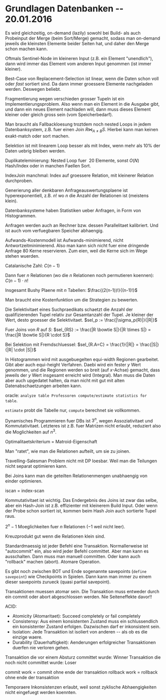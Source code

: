 # Grundlagen Datenbanken -- 20.01.2016

Es wird gleichzeitig, on-demand (lazily) sowohl bei Build- als auch Probeinput
der Merge (beim Sort/Merge) gemacht, sodass man on-demand jeweils die kleinsten
Elemente beider Seiten hat, und daher den Merge schon machen kann.

Oftmals Sentinel-Node im kleineren Input (z.B. ein Element "unendlich"), dann
wird immer das Element vom anderen Input genommen (ist immer kleiner).

Best-Case von Replacement-Selection ist linear, wenn die Daten schon voll oder
*fast* sortiert sind. Da dann immer groessere Elemente nachgeladen
werden. Deswegen beliebt.

Fragmentierung wegen verschieden grosser Tupeln ist ein
Implementierungsproblem. Also wenn man ein Element in die Ausgabe gibt, und dann
ein neues Element nachladen will, dann muss dieses Element kleiner oder gleich
gross sein (vom Speicherbedarf).

Man braucht als Fallbackloesung troztdem noch nested Loops in jedem
Datenbanksystem, z.B. fuer einen Join $R \bowtie_{A\neq B} S$. Hierbei kann man
keinen exakt-match oder sort machen.

Selektion ist mit linearem Loop besser als mit Index, wenn mehr als $10\%$ der
Daten uebrig bleiben werden.

Duplikateleminierung: Nested Loop fuer $~20$ Elemente, sonst $O(N)$ Hash/Index
oder in manchen Faellen Sort.

IndexJoin manchmal: Index auf groessere Relation, mit kleinerer Relation
durchproben.

Generierung aller denkbaren Anfrageauswertungsplaene ist hyperexponentiell,
z.B. $n!$ wo $n$ die Anzahl der Relationen ist (meistens klein).

Datenbanksysteme haben Statistiken ueber Anfragen, in Form von Histogrammen.

Anfragen werden auch an Rechner bzw. dessen Parallelitaet kalibriert. Und ist
auch vom verfuegbaren Speicher abhaengig.

Aufwands-Kostenmodell ist Aufwands-minimierend, nicht
Antwortzeitminimierend. Also man kann sich nicht fuer eine dringende Anfrage 80
Kerne reservieren. Zum eien, weil die Kerne sich im Wege stehen wuerden.

Catalanische Zahl: $C(n - 1)$

Dann fuer $n$ Relationen (wo die $n$ Relationen noch permutieren koennen):
$C(n - 1) \cdot n!$

Insgesamt Bushy Plaene mit $n$ Tabellen: $\frac{(2(n-1))!}{(n-1)!}$

Man braucht eine Kostenfunktion um die Strategien zu bewerten.

Die Selektivitaet eines Suchpraedikats schaetzt die Anzahl der qualifizierenden
Tupel relativ zur Gesamtanzahl der Tupel. Je kleiner der Wert, desto groesser
die Selektivitaet. $sel_p := \frac{|\sigma_p(R)|}{|R|}$

Fuer Joins von $R$ auf $S$: $sel_{RS} := \frac{|R \bowtie S|}{|R \times S|} =
\frac{|R \bowtie S|}{R \cdot S}$

Bei Selektion mit Fremdschluessel: $sel_{R.A=C} = \frac{1}{|R|} = \frac{|S|}{|R|
\cdot |S|}$

In Histogrammen wird mit ausgebuegelten equi-width Regionen gearbeitet. Gibt
aber auch equi-height Verfahren. Daebi wird ein fester $y$ Wert genommen, und
die Regionen werden so breit (auf $x$-Achse) gemacht, dass jeweils der $y$ Wert
insgesamt erreicht wird (Integral). Man muss die Daten aber auch upgedatet
halten, da man nicht mit gut mit alten Datenabschaetzungen arbeiten kann.

oracle: `analyze table Professoren compute/estimate statistics for table`.

`estimate` probt die Tabelle nur, `compute` berechnet sie vollkommen.

Dynamisches Programmieren fuer DBs ist $3^n$, wegen Assoziativitaet und
Kommutativitaet. Letzteres ist z.B. fuer Matrizen nicht erlaubt, reduziert also
die Moglichkeiten auf $n^3$.

Optimalitaetskriterium = Matroid-Eigenschaft

Man "ratet", wie man die Relationen aufteilt, um sie zu joinen.

Travelling-Salesman Problem nicht mit DP loesbar. Weil man die Teilungen nicht
separat optimieren kann.

Bei Joins kann man die geteilten Relationenmengen unabhaengig von einder
optimieren.

iscan = index-scan

Kommutativitaet ist wichtig. Das Endergebnis des Joins ist zwar das selbe, aber
ein Hash-Join ist z.B. effizienter mit kleinerem Build Input. Oder wenn der
Probe schon sortiert ist, kommen beim Hash Join auch sortierte Tupel raus.

$2^n - 1$ Moeglichkeiten fuer $n$ Relationen ($-1$ weil nicht leer).

Kreuzprodukt gut wenn die Relationen klein sind.

Standardmaessig ist jeder Befehl eine Transaktion. Normallerweise ist
"autocommit" ein, also wird jeder Befehl committet. Aber man kann es
ausschalten. Dann muss man manuell committen. Oder kann auch "rollback" machen
(abort). Atomare Operation.

Es gibt noch zwischen BOT und Ende sogenannte savepoints (`define savepoint`)
wie Checkpoints in Spielen. Dann kann man immer zu einem dieser savepoints
zurueck (quasi partial savepoint).


Transaktionen muessen atomar sein. Die Transaktion muss entweder durch ein
commit oder abort abgeschlossen werden. Nie Seiteneffekte davor!!


ACID:

* Atomicity (Atomaritaet): Succeed completely or fail completely
* Consistensy: Aus einem konsistenten Zustand muss ein schlussendlich ein
  konsistenter Zustand erfolgen. Dazwischen darf er inkonsistent sein.
* Isolation: Jede Transaktion ist isoliert von anderen -- als ob es die einzige
  waere.
* Durability (Dauerhaftigkeit): Aenderungen erfolgreicher Transaktionen duerfen
  nie verloren gehen.

Transaktion die vor einem Absturz committet wurde: Winner
Transaktion die noch nicht committet wurde: Loser

commit work = commit ohne ende der transaktion
rollback work = rollback ohne ende der transaktion

Temporaere Inkonsistenzen erlaubt, weil sonst zyklische Abhaengigkeiten nicht
eingefuegt werden koennten.
